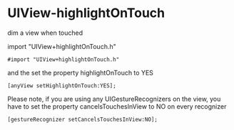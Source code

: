 UIView-highlightOnTouch
=======================

dim a view when touched

import "UIView+highlightOnTouch.h"

	#import "UIView+highlightOnTouch.h"

and the set the property highlightOnTouch to YES

	[anyView setHighlightOnTouch:YES];

Please note, if you are using any UIGestureRecognizers on the view, you
have to set the property cancelsTouchesInView to NO on every recognizer

	[gestureRecognizer setCancelsTouchesInView:NO];
